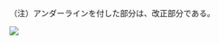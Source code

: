 （注）アンダーラインを付した部分は、改正部分である。

![](https://www.nta.go.jp/tmp/cb70d20b-ea52-44c1-bb3e-be4010cefa1b/images/602584dc703dd04c1540114ee637fca5fe1a8d2b151d465ccd3d457b385b7c4e.jpg)